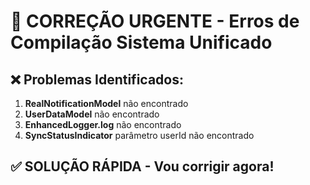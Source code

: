 # 🚨 CORREÇÃO URGENTE - Erros de Compilação Sistema Unificado

## ❌ Problemas Identificados:
1. **RealNotificationModel** não encontrado
2. **UserDataModel** não encontrado  
3. **EnhancedLogger.log** não encontrado
4. **SyncStatusIndicator** parâmetro userId não encontrado

## ✅ SOLUÇÃO RÁPIDA - Vou corrigir agora!